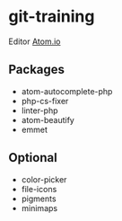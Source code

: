 # git-training
Editor [Atom.io](http://atom.io)
## Packages
* atom-autocomplete-php
* php-cs-fixer
* linter-php
* atom-beautify
* emmet
## Optional
* color-picker
* file-icons
* pigments
* minimaps


